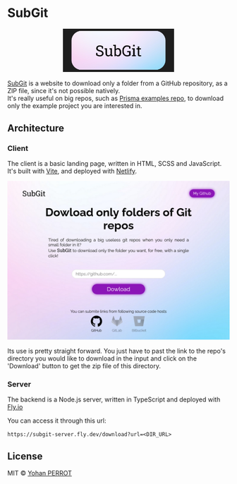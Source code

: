 # SubGit

<div align="center">
    <img src="./SubGit-logo.png" width="50%"/>
</div>

[SubGit](https://subgit.netlify.app/) is a website to download only a folder from a GitHub repository, as a ZIP file, since it's not possible natively.  
It's really useful on big repos, such as [Prisma examples repo](https://github.com/prisma/prisma-examples/tree/latest/typescript), to download only the example project you are interested in.

## Architecture

### Client 

The client is a basic landing page, written in HTML, SCSS and JavaScript.  
It's built with [Vite](https://vitejs.dev/), and deployed with [Netlify](https://netlify.com/).

![Desktop screen](Desktop.png)

Its use is pretty straight forward. You just have to past the link to the repo's directory you would like to download in the input and click on the 'Download' button to get the zip file of this directory.

### Server

The backend is a Node.js server, written in TypeScript and deployed with [Fly.io](https://fly.io/)

You can access it through this url: 
```
https://subgit-server.fly.dev/download?url=<DIR_URL>
```

## License

MIT © [Yohan PERROT](https://github.com/yPerrot)